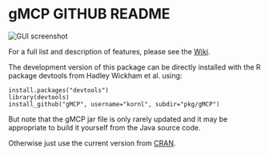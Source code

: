 # gMCP GITHUB README

![GUI screenshot](https://raw.github.com/kornl/gMCP/master/www/GUI.png)

For a full list and description of features, please see the [Wiki](https://github.com/kornl/gMCP/wiki).

The development version of this package can be directly installed with the R package devtools from Hadley Wickham et al. using:

    install.packages("devtools")
    library(devtools)
    install_github("gMCP", username="kornl", subdir="pkg/gMCP")

But note that the gMCP jar file is only rarely updated and it may be appropriate to build it yourself from the Java source code.

Otherwise just use the current version from [CRAN](http://cran.r-project.org/web/packages/gMCP/).
